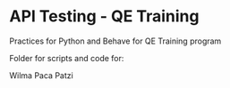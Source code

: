 # API Testing - QE Training

Practices for Python and Behave for QE Training program

Folder for scripts and code for:

Wilma Paca Patzi‎